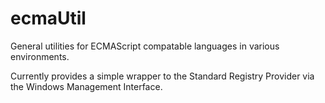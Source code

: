 # ecmaUtil #

General utilities for ECMAScript compatable languages in various environments.

Currently provides a simple wrapper to the Standard Registry Provider via the Windows Management Interface.
